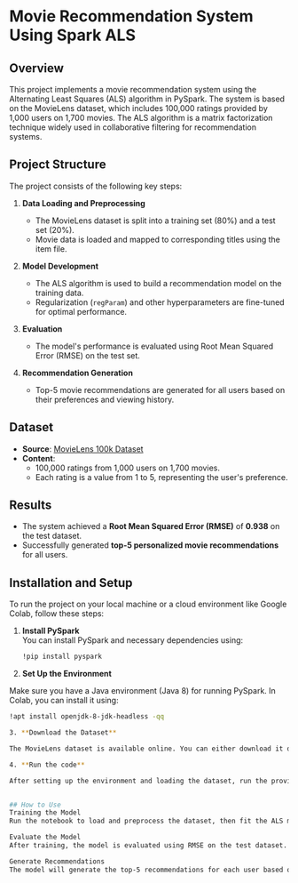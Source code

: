 # Movie Recommendation System Using Spark ALS

## Overview

This project implements a movie recommendation system using the Alternating Least Squares (ALS) algorithm in PySpark. The system is based on the MovieLens dataset, which includes 100,000 ratings provided by 1,000 users on 1,700 movies. The ALS algorithm is a matrix factorization technique widely used in collaborative filtering for recommendation systems.

## Project Structure

The project consists of the following key steps:

1. **Data Loading and Preprocessing**  
   - The MovieLens dataset is split into a training set (80%) and a test set (20%).
   - Movie data is loaded and mapped to corresponding titles using the item file.

2. **Model Development**  
   - The ALS algorithm is used to build a recommendation model on the training data.
   - Regularization (`regParam`) and other hyperparameters are fine-tuned for optimal performance.

3. **Evaluation**  
   - The model's performance is evaluated using Root Mean Squared Error (RMSE) on the test set.

4. **Recommendation Generation**  
   - Top-5 movie recommendations are generated for all users based on their preferences and viewing history.

## Dataset

- **Source**: [MovieLens 100k Dataset](https://grouplens.org/datasets/movielens/)
- **Content**: 
  - 100,000 ratings from 1,000 users on 1,700 movies.
  - Each rating is a value from 1 to 5, representing the user's preference.

## Results

- The system achieved a **Root Mean Squared Error (RMSE)** of **0.938** on the test dataset.
- Successfully generated **top-5 personalized movie recommendations** for all users.

## Installation and Setup

To run the project on your local machine or a cloud environment like Google Colab, follow these steps:

1. **Install PySpark**  
   You can install PySpark and necessary dependencies using:
   ```bash
   !pip install pyspark

2. **Set Up the Environment**

Make sure you have a Java environment (Java 8) for running PySpark. In Colab, you can install it using:

```bash
!apt install openjdk-8-jdk-headless -qq

3. **Download the Dataset**

The MovieLens dataset is available online. You can either download it directly or use the provided links in the notebook to fetch the training, test, and movie items data.

4. **Run the code**

After setting up the environment and loading the dataset, run the provided code to train the ALS model and generate recommendations.


## How to Use
Training the Model
Run the notebook to load and preprocess the dataset, then fit the ALS model on the training data.

Evaluate the Model
After training, the model is evaluated using RMSE on the test dataset.

Generate Recommendations
The model will generate the top-5 recommendations for each user based on their past ratings.
